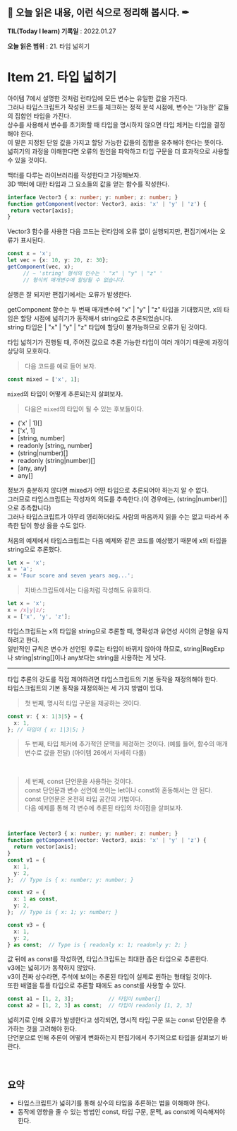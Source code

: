 ## 📕 오늘 읽은 내용, 이런 식으로 정리해 봅시다. ✒

**TIL(Today I learn) 기록일** : 2022.01.27

**오늘 읽은 범위** : 21. 타입 넓히기

# Item 21. 타입 넓히기

아이템 7에서 설명한 것처럼 런타임에 모든 변수는 유일한 값을 가진다.   
그러나 타입스크립트가 작성된 코드를 체크하는 정적 분석 시점에, 변수는 '가능한' 값들의 집합인 타입을 가진다.   
상수를 사용해서 변수를 초기화할 때 타입을 명시하지 않으면 타입 체커는 타입을 결정해야 한다.   
이 말은 지정된 단일 값을 가지고 할당 가능한 값들의 집합을 유추해야 한다는 뜻이다.   
넓히기의 과정을 이해한다면 오류의 원인을 파악하고 타입 구문을 더 효과적으로 사용할 수 있을 것이다.   
   
 백터를 다루는 라이브러리를 작성한다고 가정해보자.   
 3D 백터에 대한 타입과 그 요소들의 값을 얻는 함수를 작성한다.   
    
 ```ts
interface Vector3 { x: number; y: number; z: number; }
function getComponent(vector: Vector3, axis: 'x' | 'y' | 'z') {
  return vector[axis];
}
 ```
 
 Vector3 함수를 사용한 다음 코드는 런타임에 오류 없이 실행되지만, 편집기에서는 오류가 표시된다.   
 ```ts
const x = 'x'; 
let vec = {x: 10, y: 20, z: 30};
getComponent(vec, x);  
      // ~ 'string' 형식의 인수는 ' "x" | "y" | "z" '
      // 형식의 매개변수에 할당될 수 없습니다.
 ```
 실행은 잘 되지만 편집기에서는 오류가 발생한다.   
    
getComponent 함수는 두 번째 매개변수에 "x" | "y" | "z" 타입을 기대했지만, x의 타입은 할당 시점에 넓히기가 동작해서 string으로 추론되었습니다.   
string 타입은 | "x" | "y" | "z" 타입에 할당이 불가능하므로 오류가 된 것이다.   
   
타입 넓히기가 진행될 때, 주어진 값으로 추론 가능한 타입이 여러 개이기 때문에 과정이 상당히 모호하다.   
>다음 코드를 예로 들어 보자.
```ts
const mixed = ['x', 1];
```

`mixed`의 타입이 어떻게 추론되는지 살펴보자.   
>다음은 `mixed`의 타입이 될 수 있는 후보들이다.
- ('x' | 1)[]
- ['x', 1]
- [string, number]
- readonly [string, number]
- (string|number)[]
- readonly (string|number)[]
- [any, any]
- any[]

정보가 충분하지 않다면 mixed가 어떤 타입으로 추론되어야 하는지 알 수 없다.   
그러므로 타입스크립트는 작성자의 의도를 추측한다.(이 경우에는, (string|number)[]으로 추측합니다)    
그러나 타입스크립트가 아무리 영리하더라도 사람의 마음까지 읽을 수는 없고 따라서 추측한 답이 항상 옳을 수도 없다.   
   
처음의 예제에서 타입스크립트는 다음 예제와 같은 코드를 예상했기 때문에 x의 타입을 string으로 추론했다.   
```ts
let x = 'x';
x = 'a';
x = 'Four score and seven years aog...';
```

> 자바스크립트에서는 다음처럼 작성해도 유효하다.   
```ts
let x = 'x';
x = /x|y|z/;
x = ['x', 'y', 'z'];
```

타입스크립트는 x의 타입을 string으로 추론할 때, 명확성과 유연성 사이의 균형을 유지하려고 한다.   
일반적인 규칙은 변수가 선언된 후로는 타입이 바뀌지 않아야 하므로, string|RegExp나 string|string[]이나 any보다는 string을 사용하는 게 낫다.   



---

타입 추론의 강도를 직접 제어하려면 타입스크립트의 기본 동작을 재정의해야 한다.   
타입스크립트의 기본 동작을 재정의하는 세 가지 방법이 있다.   
>첫 번째, 명시적 타입 구문을 제공하는 것이다.   
   
```ts
const v: { x: 1|3|5} = {
  x: 1,
}; // 타입이 { x: 1|3|5; }
```
>두 번째, 타입 체커에 추가적인 문맥을 제겅하는 것이다. (예를 들어, 함수의 매개변수로 값을 전달)   (아이템 26에서 자세히 다룸)    

<br>

>세 번째, const 단언문을 사용하는 것이다.   
const 단언문과 변수 선언에 쓰이는 let이나 const와 혼동해서는 안 된다.   
const 단언문은 온전히 타입 공간의 기법이다.   
다음 예제를 통해 각 변수에 추론된 타입의 차이점을 살펴보자.   
```ts


interface Vector3 { x: number; y: number; z: number; }
function getComponent(vector: Vector3, axis: 'x' | 'y' | 'z') {
  return vector[axis];
}
const v1 = {
  x: 1,
  y: 2,
};  // Type is { x: number; y: number; }

const v2 = {
  x: 1 as const,
  y: 2,
};  // Type is { x: 1; y: number; }

const v3 = {
  x: 1,
  y: 2,
} as const;  // Type is { readonly x: 1; readonly y: 2; }
```
값 뒤에 as const를 작성하면, 타입스크립트는 최대한 좁은 타입으로 추론한다.   
v3에는 넓히기가 동작하지 않았다.   
v3이 진짜 상수라면, 주석에 보이는 추론된 타입이 실제로 원하는 형태일 것이다.   
또한 배열을 튜플 타입으로 추론할 때에도 as const를 사용할 수 있다.   
```ts
const a1 = [1, 2, 3];           // 타입이 number[]
const a2 = [1, 2, 3] as const;  // 타입이 readonly [1, 2, 3]
```
넓히기로 인해 오류가 발생한다고 생각되면, 명시적 타입 구문 또는 const 단언문을 추가하는 것을 고려해야 한다.   
단언문으로 인해 추론이 어떻게 변화하는지 편집기에서 주기적으로 타입을 살펴보기 바란다.   
   
 <br>
 
 ## 요약
 
 - 타입스크립트가 넓히기를 통해 상수의 타입을 추론하는 법을 이해해야 한다.
 - 동작에 영향을 줄 수 있는 방법인 const, 타입 구문, 문맥, as const에 익숙해져야 한다.
